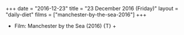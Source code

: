 +++
date = "2016-12-23"
title = "23 December 2016 (Friday)"
layout = "daily-diet"
films = ["manchester-by-the-sea-2016"]
+++


* Film: Manchester by the Sea (2016) {T} +
